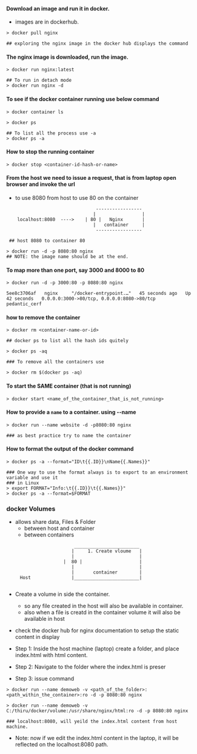 #### Download an image and run it in docker.
  - images are in dockerhub.
  
```
> docker pull nginx

## exploring the nginx image in the docker hub displays the command
```

#### The nginx image is downloaded, run the image.
```
> docker run nginx:latest

## To run in detach mode
> docker run nginx -d

```

#### To see if the docker container running use below command
```
> docker container ls 

> docker ps 

## To list all the process use -a
> docker ps -a
```

#### How to stop the running container
```
> docker stop <container-id-hash-or-name>
```

#### From the host we need to issue a request, that is from laptop open browser and invoke the url
  - to use 8080 from host to use 80 on the container
```
                                 -----------------
                                |                 |
    localhost:8080  ---->    | 80 |   Nginx       |
                                |   container     |
                                 -----------------
```                                 
   
```
 ## host 8080 to container 80
 
> docker run -d -p 8080:80 nginx
## NOTE: the image name should be at the end.
```

#### To map more than one port, say 3000 and 8000 to 80 

```
> docker run -d -p 3000:80 -p 8080:80 nginx

5ee8c3706af   nginx     "/docker-entrypoint.…"   45 seconds ago   Up 42 seconds   0.0.0.0:3000->80/tcp, 0.0.0.0:8080->80/tcp   pedantic_cerf
```

#### how to remove the container 
```
> docker rm <container-name-or-id>

## docker ps to list all the hash ids quitely

> docker ps -aq 

### To remove all the containers use

> docker rm $(docker ps -aq)
```

#### To start the SAME container (that is not running)

```
> docker start <name_of_the_container_that_is_not_running>
```

#### How to provide a `name` to a container. using --name
```
> docker run --name website -d -p8080:80 nginx

### as best practice try to name the container
```

#### How to format the output of the docker command
```
> docker ps -a --format="ID\t{{.ID}}\nName{{.Names}}"

### One way to use the format always is to export to an environment variable and use it
### in Linux
> export FORMAT="Info:\t{{.ID}}\t{{.Names}}"
> docker ps -a --format=$FORMAT
```

### docker Volumes 
  - allows share data, Files & Folder 
     - between host and container
     - between containers

```
                         ________________________
                        |     1. Create vloume   |
                        |                        |
                     |  80 |                     |
                        |                        |
                        |       container        |
     Host               |________________________|
                        
```

- Create a volume in side the container.
  - so any file created in the host will also be available in container.
  - also when a file is creatd in the container volume it will also be available in host

- check the docker hub for nginx documentation to setup the static content in display

- Step 1: Inside the host machine (laptop) create a folder, and place index.html with html content.
- Step 2: Navigate to the folder where the index.html is preser
- Step 3: issue command

```
> docker run --name demoweb -v <path_of_the_folder>:<path_within_the_container>:ro -d -p 8080:80 nginx 

> docker run --name demoweb -v C:/thiru/docker/volume:/usr/share/nginx/html:ro -d -p 8080:80 nginx

### localhost:8080, will yeild the index.html content from host machine.
```
 - Note: now if we edit the index.html content in the laptop, it will be reflected on the localhost:8080 path.

